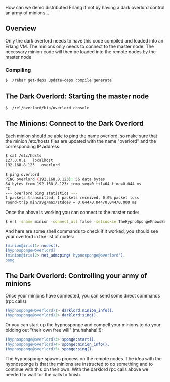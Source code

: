How can we demo distributed Erlang if not by having a dark overlord control an army of minions...

## Overview

Only the dark overlord needs to have this code compiled and loaded into an Erlang VM.
The minions only needs to connect to the master node.
The necessary minion code will then be loaded into the remote nodes by the master node.

### Compiling

```bash
$ ./rebar get-deps update-deps compile generate
```

## The Dark Overlord: Starting the master node

```bash
$ ./rel/overlord/bin/overlord console
```

## The Minions: Connect to the Dark Overlord

Each minion should be able to ping the name overlord, so make sure that the minion /etc/hosts files are updated with the name "overlord" and the corresponding IP address:

```bash
$ cat /etc/hosts
127.0.0.1	localhost
192.168.8.123	overlord
```

```bash
$ ping overlord
PING overlord (192.168.8.123): 56 data bytes
64 bytes from 192.168.8.123: icmp_seq=0 ttl=64 time=0.044 ms
^C
--- overlord ping statistics ---
1 packets transmitted, 1 packets received, 0.0% packet loss
round-trip min/avg/max/stddev = 0.044/0.044/0.044/0.000 ms
```

Once the above is working you can connect to the master node:
```bash
$ erl -sname minion -connect_all false -setcookie TheHypnoSpongeKnowsBest -s net_adm ping_list hypnosponge@overlord
```

And here are some shell commands to check if it worked, you should see your overlord in the list of nodes:
```erlang
(minion@iris)1> nodes().
[hypnosponge@overlord]
(minion@iris)2> net_adm:ping('hypnosponge@overlord').
pong
```

## The Dark Overlord: Controlling your army of minions

Once your minions have connected, you can send some direct commands (rpc calls):

```erlang
(hypnosponge@overlord)1> darklord:minion_info().
(hypnosponge@overlord)2> darklord:sing().
```

Or you can start up the hypnosponge and compell your minions to do your bidding out "their own free will" (muhahaha!!!):
```erlang
(hypnosponge@overlord)3> sponge:start().
(hypnosponge@overlord)4> sponge:minion_info().
(hypnosponge@overlord)5> sponge:sing().
```

The hypnosponge spawns process on the remote nodes.
The idea with the hypnosponge is that the minions are instructed to do something and to continue with this on their own.
With the darklord rpc calls above we needed to wait for the calls to finish.
